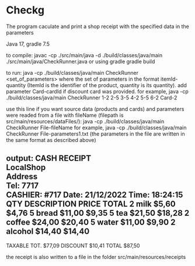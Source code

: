 # Checkg

The program caculate and print a shop receipt with the specified data in the parameters

Java 17, gradle 7.5

to compile: 
javac -cp ./src/main/java -d ./build/classes/java/main ./src/main/java/CheckRunner.java
or using gradle
gradle build

to run: 
java -cp ./build/classes/java/main CheckRunner <set_of_parameters>
where the set of parameters in the format itemId-quantity (ItemId is the identifier of the product, quantity is its quantity). 
add parameter Card-cardId if discount card was provided.
for example, 
java -cp ./build/classes/java/main CheckRunner 1-2 2-5 3-5 4-2 5-5 6-2 Card-2

use this line if you want source data (products and cards) and parameters were readed from a file with fileName (filepath is src/main/resources/dataFiles/):
java -cp ./build/classes/java/main CheckRunner File-fileName
for example, 
java -cp ./build/classes/java/main CheckRunner File-parameters1.txt
(the parameters in the file are written in the same format as described above)

output:
                  CASH RECEIPT                     
                    LocalShop                      
                     Address                       
                    Tel: 7717                      
CASHIER: #717                      Date: 21/12/2022
                                   Time: 18:24:15  
QTY DESCRIPTION                      PRICE    TOTAL
2   milk                             $5,60    $4,76
5   bread                           $11,00    $9,35
5   tea                             $21,50   $18,28
2   coffee                          $24,00   $20,40
5   water                           $11,00    $9,90
2   alcohol                         $14,40   $14,40
--------------------------------------------------
TAXABLE TOT.                                 $77,09
DISCOUNT                                     $10,41
TOTAL                                        $87,50

the receipt is also written to a file in the folder src/main/resources/receipts 
